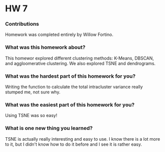# HW 7

### Contributions
Homework was completed entirely by Willow Fortino.

### What was this homework about?
This homewor explored different clustering methods: K-Means, DBSCAN, and aggloomerative clustering. We also explored TSNE and dendrograms.

### What was the <b>hardest</b> part of this homework for you?
Writing the function to calculate the total intracluster variance really stumped me, not sure why.

### What was the <b>easiest</b> part of this homework for you?
Using TSNE was so easy!

### What is one new thing you learned?
TSNE is actually really interesting and easy to use. I know there is a lot more to it, but I didn't know how to do it before and I see it is rather easy.

